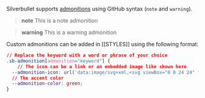 Silverbullet supports [admonitions](https://github.com/community/community/discussions/16925) using GitHub syntax (`note` and `warning`).

> **note** This is a
> note admonition

> **warning** This is a
> warning admonition

Custom admonitions can be added in [[STYLES]] using the following format:

```css
// Replace the keyword with a word or phrase of your choice
.sb-admonition[admonition="keyword"] {
    // The icon can be a link or an embedded image like shown here
  --admonition-icon: url('data:image/svg+xml,<svg viewBox="0 0 24 24" fill="none" xmlns="http://www.w3.org/2000/svg"><g id="SVGRepo_bgCarrier" stroke-width="0"></g><g id="SVGRepo_tracerCarrier" stroke-linecap="round" stroke-linejoin="round"></g><g id="SVGRepo_iconCarrier"><path d="M19.5 12L14.5 17M19.5 12L14.5 7M19.5 12L9.5 12C7.83333 12 4.5 11 4.5 7" stroke="%231C274C" stroke-width="1.5" stroke-linecap="round" stroke-linejoin="round"></path></g></svg>'); 
  // The accent color
  --admonition-color: green;
}
```
